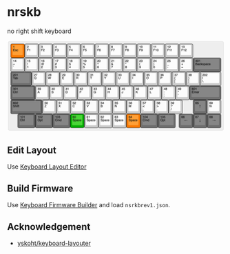 # nrskb
no right shift keyboard

![Alt text](/asset/layout.png?raw=true "ScreenShot")

## Edit Layout
Use [Keyboard Layout Editor](http://www.keyboard-layout-editor.com/#/gists/df1fd062147ef462e2a68a1746d3611c)

## Build Firmware
Use [Keyboard Firmware Builder](https://kbfirmware.com) and load `nsrkbrev1.json`.

## Acknowledgement
- [yskoht/keyboard-layouter](https://github.com/yskoht/keyboard-layouter)
